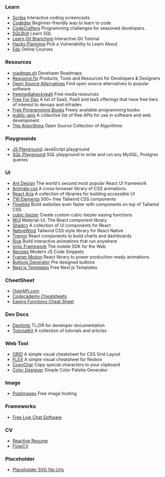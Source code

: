 ### Learn
- [Scriba](https://scrimba.com/) Interactive coding screencasts
- [Codédex](https://www.codedex.io/) Beginner-friendly way to learn to code
- [CodeCrafters](https://app.codecrafters.io) Programming challenges for seasoned developers.
- [SQLBolt](https://sqlbolt.com/lesson/) Learn SQL
- [Learn Git Branching](https://learngitbranching.js.org/) Interactive Git Tutorial
- [Hacks Planining](https://www.hacksplaining.com/) Pick a Vulnerability to Learn About
- [Edx](https://home.edx.org/) Online Courses

### Resources
- [roadmap.sh](https://roadmap.sh/) Developer Roadmaps
- [Resource.fyi](https://resource.fyi/) Products, Tools and Resources for Developers & Designers
- [Open Source Alternatives](https://www.opensourcealternative.to/) Find open source alternatives to popular software
- [freemediaheckyeah](https://fmhy.net/) Free media resources
- [Free For Dev](https://github.com/ripienaar/free-for-dev) A list of SaaS, PaaS and IaaS offerings that have free tiers of interest to devops and infradev
- [Free Programming Books](https://github.com/EbookFoundation/free-programming-books) Freely available programming books   
- [public-apis](https://github.com/public-apis/public-apis) A collective list of free APIs for use in software and web development
- [The Algorithms](https://the-algorithms.com/) Open Source Collection of Algorithms

### Playgrounds
- [JS Playground](https://www.jsplayground.dev/) JavaScript playground 
- [SQL Playground](https://sqlplayground.app/) SQL playground to write and run any MySQL, Postgres queries

### UI
- [Ant Design](https://ant.design/) The world's second most popular React UI framework
- [Animate.css](https://animate.style/) A cross-browser library of CSS animations.
- [React Aria](https://react-spectrum.adobe.com/react-aria/index.html) A collection of libraries for building accessible UI
- [TW Elements](https://tw-elements.com/) 500+ free Tailwind CSS components
- [Flowbite](https://flowbite.com/) Build websites even faster with components on top of Tailwind CSS
- [cubic-bezier](https://cubic-bezier.com/) Create custom cubic-bezier easing functions
- [MUI](https://mui.com/) Material-UI, The React component library
- [Shadcn](https://ui.shadcn.com/) A collection of UI components for React
- [NativeWind](https://www.nativewind.dev/) Tailwind CSS style library for React Native
- [Tremor](https://www.tremor.so) React components to build charts and dashboards
- [Rive](https://rive.app/) Build interactive animations that run anywhere
- [Ionic Framework](https://ionicframework.com/) The mobile SDK for the Web
- [Recipes](https://buildui.com/recipes) Modern JS Code Snippets
- [Framer Motion](https://www.framer.com/motion/) React library to power production-ready animations
- [Buttons Generator](https://markodenic.com/tools/buttons-generator/) Pre designed buttons
- [Next.js Templates](https://nextjstemplates.com/templates?type=free) Free Next.js Templates

### CheetSheet
- [OverAPI.com](https://overapi.com/)
- [Codecademy Cheatsheets](https://www.codecademy.com/resources/cheatsheets/all)
- [Easing Functions Cheat Sheet](https://easings.net/)

### Dev Docs
- [Devhints](https://devhints.io/) TL;DR for developer documentation
- [TutorialKit](https://tutorialkit.dev/) A collection of tutorials and articles

### Web Tool 
- [GRID](https://grid.malven.co/) A simple visual cheatsheet for CSS Grid Layout
- [FLEX](https://flexbox.malven.co/) A simple visual cheatsheet for flexbox
- [CopyChar](https://copychar.cc) Copy special characters to your clipboard
- [Color Designer](https://colordesigner.io/) Simple Color Palette Generator

### Image
- [Postimages](https://postimages.org/) Free image hosting

### Frameworks
- [Free Live Chat Software](https://www.tawk.to/)

### CV
- [Reactive Resume](https://rxresu.me/) 
- [FlowCV](https://app.flowcv.com/)

### Placeholder
- [Placeholder SVG file Urls](https://dev.w3.org/SVG/tools/svgweb/samples/svg-files/)